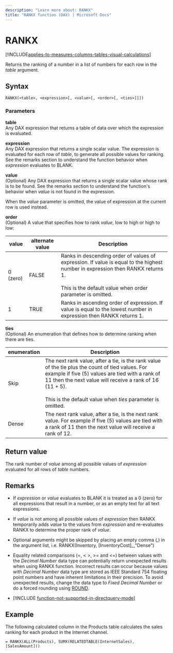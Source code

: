 ```yaml
---
description: "Learn more about: RANKX"
title: "RANKX function (DAX) | Microsoft Docs"
---
```

# RANKX

[!INCLUDE[applies-to-measures-columns-tables-visual-calculations](includes/applies-to-measures-columns-tables-visual-calculations.md)]

Returns the ranking of a number in a list of numbers for each row in the *table* argument.  
  
## Syntax  
  
```dax
RANKX(<table>, <expression>[, <value>[, <order>[, <ties>]]])  
```
  
### Parameters

**table**  
Any DAX expression that returns a table of data over which the expression is evaluated.  
  
**expression**  
Any DAX  expression that returns a single scalar value. The expression is evaluated for each row of *table*, to generate all possible values for ranking. See the remarks section to understand the function behavior when *expression* evaluates to BLANK.  
  
**value**  
(Optional) Any DAX expression that returns a single scalar value whose rank is to be found. See the remarks section to understand the function's behavior when *value* is not found in the expression.  
  
When the *value* parameter is omitted, the value of expression at the current row is used instead.  
  
**order**  
(Optional) A value that specifies how to rank *value*, low to high or high to low:  

|value|alternate value|Description|
|-----|-----|-----|
|0 (zero)|FALSE|Ranks in descending order of values of expression. If value is equal to the highest number in expression then RANKX returns 1.<br /><br />This is the default value when order parameter is omitted.|  
|1|TRUE|Ranks in ascending order of expression. If value is equal to the lowest number in expression then RANKX returns 1.|  
  
**ties**  
(Optional) An enumeration that defines how to determine ranking when there are ties.  

|enumeration|Description|  
|-----|-----|  
|Skip|The next rank value, after a tie, is the rank value of the tie plus the count of tied values. For example if five (5) values are tied with a rank of 11 then the next value will receive a rank of 16 (11 + 5).<br /><br />This is the default value when *ties* parameter is omitted.|  
|Dense|The next rank value, after a tie, is the next rank value. For example if five (5) values are tied with a rank of 11 then the next value will receive a rank of 12.|  
  
## Return value

The rank number of *value* among all possible values of *expression* evaluated for all rows of *table* numbers.  
  
## Remarks  
  
- If *expression* or *value* evaluates to BLANK it is treated as a 0 (zero) for all expressions that result in a number, or as an empty text for all text expressions.  
  
- If *value* is not among all possible values of *expression* then RANKX temporarily adds *value* to the values from *expression* and re-evaluates RANKX to determine the proper rank of *value*.  
  
- Optional arguments might be skipped by placing an empty comma (,) in the argument list, i.e. RANKX(Inventory, [InventoryCost],,,"Dense")  

- Equality related comparisons (=, \< \>, \>= and \<=) between values with the *Decimal Number* data type can potentially return unexpected results when using RANKX function. Incorrect results can occur because values with *Decimal Number* data type are stored as IEEE Standard 754 floating point numbers and have inherent limitations in their precision. To avoid unexpected results, change the data type to *Fixed Decimal Number* or do a forced rounding using [ROUND](/dax/round-function-dax).

- [!INCLUDE [function-not-supported-in-directquery-mode](includes/function-not-supported-in-directquery-mode.md)]

## Example

The following calculated column in the Products table calculates the sales ranking for each product in the Internet channel.  
  
```dax
= RANKX(ALL(Products), SUMX(RELATEDTABLE(InternetSales), [SalesAmount]))  
```
